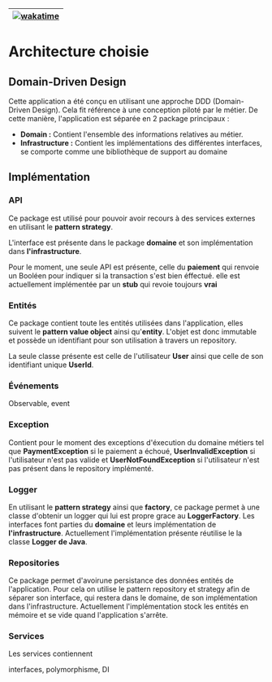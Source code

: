 | [![wakatime](https://wakatime.com/badge/user/3106fbc8-c1fe-4d47-b9ce-b0514ce3fb3d/project/19997bda-72d3-4311-b5b1-f9552652206a.svg)](https://wakatime.com/badge/user/3106fbc8-c1fe-4d47-b9ce-b0514ce3fb3d/project/19997bda-72d3-4311-b5b1-f9552652206a) |
| ------------------------------------------------------------ |

# Architecture choisie

## Domain-Driven Design

Cette application a été conçu en utilisant une approche DDD (Domain-Driven Design). Cela fit référence à une conception piloté par le métier. De cette manière, l'application est séparée en 2 package principaux :

- **Domain :** Contient l'ensemble des informations relatives au métier.
- **Infrastructure :** Contient les implémentations des différentes interfaces, se comporte comme une bibliothèque de support au domaine

## Implémentation

### API

Ce package est utilisé pour pouvoir avoir recours à des services externes en utilisant le **pattern strategy**.

L'interface est présente dans le package **domaine** et son implémentation dans **l'infrastructure**.

Pour le moment, une seule API est présente, celle du **paiement** qui renvoie un Booléen pour indiquer si la transaction s'est bien éffectué. elle est actuellement implémentée par un **stub** qui revoie toujours **vrai**

### Entités

Ce package contient toute les entités utilisées dans l'application, elles suivent le **pattern value object** ainsi qu'**entity**. L'objet est donc immutable et possède un identifiant pour son utilisation à travers un repository.

La seule classe présente est celle de l'utilisateur **User** ainsi que celle de son identifiant unique **UserId**.

### Événements

Observable, event

### Exception

Contient pour le moment des exceptions d'éxecution du domaine métiers tel que **PaymentException** si le paiement a échoué, **UserInvalidException** si l'utilisateur n'est pas valide et **UserNotFoundException** si l'utilisateur n'est pas présent dans le repository implémenté.

### Logger

En utilisant le **pattern strategy** ainsi que **factory**, ce package permet à une classe d'obtenir un logger qui lui est propre grace au **LoggerFactory**. Les interfaces font parties du **domaine** et leurs implémentation de **l'infrastructure**. Actuellement l'implémentation présente réutilise le la classe **Logger** **de Java**.

### Repositories

Ce package permet d'avoirune persistance des données entités de l'application. Pour cela on utilise le pattern repository et strategy afin de séparer son interface, qui restera dans le domaine, de son implémentation dans l'infrastructure. Actuellement l'implémentation stock les entités en mémoire et se vide quand l'application s'arrête. 

### Services

Les services contiennent 

interfaces, polymorphisme, DI
